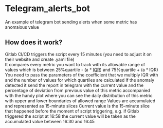 # Telegram_alerts_bot
An example of telegram bot sending alerts when some metric has anomalous value

## How does it work?
Gitlab CI/CD triggers the script every 15 minutes (you need to adjust it on their website and create .yaml file)<br/>
It compares every metric you want to track with its allowable range of values which is between 25%quartile - (a * [IQR](shorturl.at/oDIT2)) and 75%quartile + (a * IQR)
You need to pass the parameters of the coefficient that we multiply IQR with and the number of values for which quartiles are calculated
If the anomaly detected it send the report in telegram with the current value and the percentage of deviation from previous value of this metric accompanied with the handy plot where you can see the daily distribution of this metric with upper and lower boundaries of allowed range
Values are accumulated and represented as 15-minute slices
Current value is the 15-minute slice that happened before the moment of script triggering, e.g. if Gitlab triggered the script at 16:58 the current value will be taken as the accumulated value between 16:30 and 16:45

